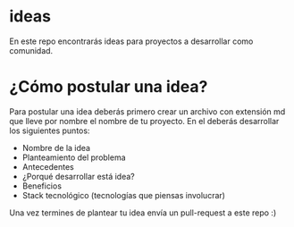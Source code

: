 # ideas
En este repo encontrarás ideas para proyectos a desarrollar como comunidad.

# ¿Cómo postular una idea?

Para postular una idea deberás primero crear un archivo con extensión md que lleve por nombre el nombre de tu proyecto. En el deberás desarrollar los siguientes puntos:

- Nombre de la idea
- Planteamiento del problema
- Antecedentes
- ¿Porqué desarrollar está idea?
- Beneficios
- Stack tecnológico (tecnologías que piensas involucrar)

Una vez termines de plantear tu idea envía un pull-request a este repo :)
